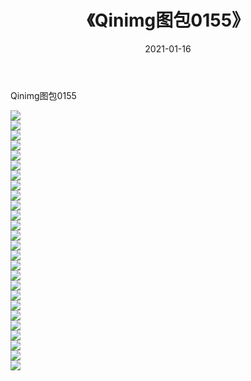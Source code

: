 ﻿---
layout: post
title:  《Qinimg图包0155》
date:   2021-01-16
img: http://imgx.orgx.ga/Qinimg图包/Qinimg图包0155/000.jpg
categories: [美女, 清纯, 唯美]
---

Qinimg图包0155

 ![](http://imgx.orgx.ga/Qinimg图包/Qinimg图包0155/001.jpg) <br>![](http://imgx.orgx.ga/Qinimg图包/Qinimg图包0155/002.jpg) <br>![](http://imgx.orgx.ga/Qinimg图包/Qinimg图包0155/003.jpg) <br>![](http://imgx.orgx.ga/Qinimg图包/Qinimg图包0155/004.jpg) <br>![](http://imgx.orgx.ga/Qinimg图包/Qinimg图包0155/005.jpg) <br>![](http://imgx.orgx.ga/Qinimg图包/Qinimg图包0155/006.jpg) <br>![](http://imgx.orgx.ga/Qinimg图包/Qinimg图包0155/007.jpg) <br>![](http://imgx.orgx.ga/Qinimg图包/Qinimg图包0155/008.jpg) <br>![](http://imgx.orgx.ga/Qinimg图包/Qinimg图包0155/009.jpg) <br>![](http://imgx.orgx.ga/Qinimg图包/Qinimg图包0155/010.jpg) <br>![](http://imgx.orgx.ga/Qinimg图包/Qinimg图包0155/011.jpg) <br>![](http://imgx.orgx.ga/Qinimg图包/Qinimg图包0155/012.jpg) <br>![](http://imgx.orgx.ga/Qinimg图包/Qinimg图包0155/013.jpg) <br>![](http://imgx.orgx.ga/Qinimg图包/Qinimg图包0155/014.jpg) <br>![](http://imgx.orgx.ga/Qinimg图包/Qinimg图包0155/015.jpg) <br>![](http://imgx.orgx.ga/Qinimg图包/Qinimg图包0155/016.jpg) <br>![](http://imgx.orgx.ga/Qinimg图包/Qinimg图包0155/017.jpg) <br>![](http://imgx.orgx.ga/Qinimg图包/Qinimg图包0155/018.jpg) <br>![](http://imgx.orgx.ga/Qinimg图包/Qinimg图包0155/019.jpg) <br>![](http://imgx.orgx.ga/Qinimg图包/Qinimg图包0155/020.jpg) <br>![](http://imgx.orgx.ga/Qinimg图包/Qinimg图包0155/021.jpg) <br>![](http://imgx.orgx.ga/Qinimg图包/Qinimg图包0155/022.jpg) <br>![](http://imgx.orgx.ga/Qinimg图包/Qinimg图包0155/023.jpg) <br>![](http://imgx.orgx.ga/Qinimg图包/Qinimg图包0155/024.jpg) <br>![](http://imgx.orgx.ga/Qinimg图包/Qinimg图包0155/025.jpg) <br>![](http://imgx.orgx.ga/Qinimg图包/Qinimg图包0155/026.jpg) <br>